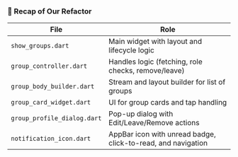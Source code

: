 
### 🧹 Recap of Our Refactor

| File                     | Role                                                                 |
|--------------------------|----------------------------------------------------------------------|
| `show_groups.dart`       | Main widget with layout and lifecycle logic                         |
| `group_controller.dart`  | Handles logic (fetching, role checks, remove/leave)                 |
| `group_body_builder.dart`| Stream and layout builder for list of groups                        |
| `group_card_widget.dart` | UI for group cards and tap handling                                 |
| `group_profile_dialog.dart` | Pop-up dialog with Edit/Leave/Remove actions                        |
| `notification_icon.dart` | AppBar icon with unread badge, click-to-read, and navigation        |


